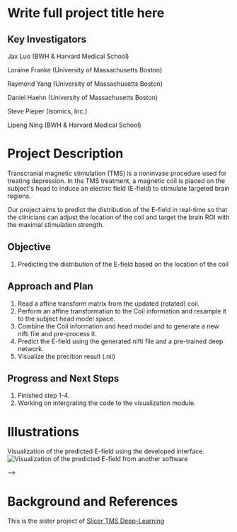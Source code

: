 # Write full project title here

## Key Investigators

Jax Luo (BWH & Harvard Medical School)

Loraine Franke (University of Massachusetts Boston)

Raymond Yang (University of Massachusetts Boston)

Daniel Haehn (University of Massachusetts Boston)

Steve Pieper (Isomics, Inc.)

Lipeng Ning (BWH & Harvard Medical School)


# Project Description

Transcranial magnetic stimulation (TMS) is a noninvase procedure used for treating depression. In the TMS treatment, a magnetic coil is placed on the subject's head to induce an electirc field (E-field) to stimulate targeted brain regions. 


Our project aims to predict the distribution of the E-field in real-time so that the clinicians can adjust the location of the coil and target the brain ROI with the maximal stimulation strength. 



## Objective

<!-- Describe here WHAT you would like to achieve (what you will have as end result). -->

1. Predicting the distribution of the E-field based on the location of the coil



## Approach and Plan

<!-- Describe here HOW you would like to achieve the objectives stated above. -->

1. Read a affine transform matrix from the updated (rotated) coil.
2. Perform an affine transformation to the Coil information and resample it to the subject head model space. 
3. Combine the Coil information and head model and to generate a new nifti file and pre-process it.
4. Predict the E-field using the generated nifti file and a pre-trained deep network.
5. Visualize the precition result (.nii)

## Progress and Next Steps

<!-- Update this section as you make progress, describing of what you have ACTUALLY DONE. If there are specific steps that you could not complete then you can describe them here, too. -->

1. Finished step 1-4. 
2. Working on intergrating the code to the visualization module. 

# Illustrations

Visualization of the predicted E-field using the developed interface.
![Visualization of the predicted E-field from another software](https://github.com/NA-MIC/ProjectWeek/blob/master/PW37_2022_Virtual/Projects/SlicerTMS/tmscoil_on_brain_surface.png)

-->

# Background and References
This is the sister project of [Slicer TMS Deep-Learning](https://github.com/NA-MIC/ProjectWeek/tree/master/PW37_2022_Virtual/Projects/SlicerTMS)
